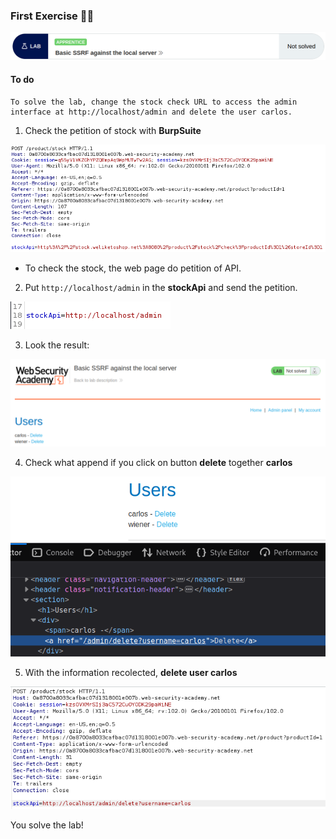 ### First Exercise 🐱‍🚀


![problem.PNG](/assets/SSRF/First/problem.PNG)

#### **To do**
```
To solve the lab, change the stock check URL to access the admin interface at http://localhost/admin and delete the user carlos. 
```


1. Check the petition of stock with **BurpSuite**
   
![petition.PNG](/assets/SSRF/First/petition.PNG)

* To check the stock, the web page do petition of API.


2. Put `http://localhost/admin` in the **stockApi** and send the petition.

![ssrf.PNG](/assets/SSRF/First/ssrf.PNG)


3. Look the result:
   
![result.PNG](/assets/SSRF/First/result.PNG)



4. Check what append if you click on button **delete** together **carlos**

![delete_user.PNG](/assets/SSRF/First/delete_user.PNG)


5. With the information recolected, **delete user carlos**

![execute.PNG](/assets/SSRF/First/execute.PNG)

You solve the lab!